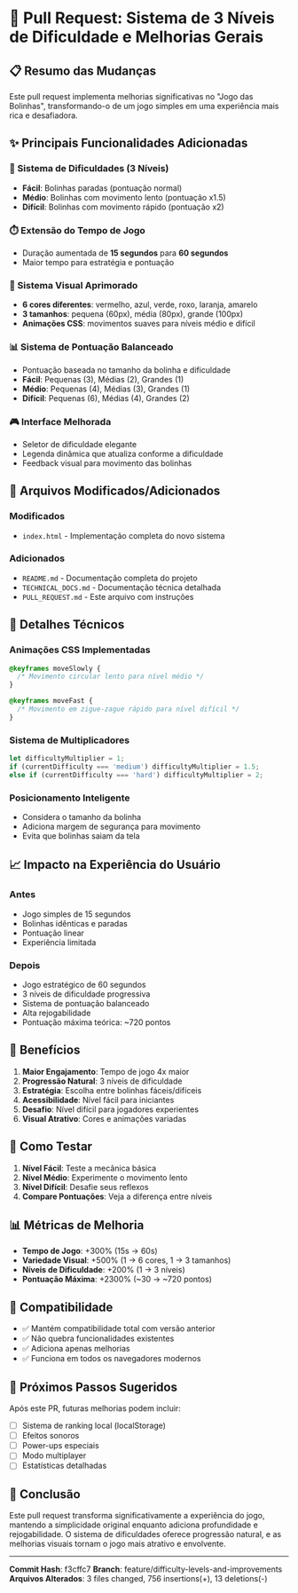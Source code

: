 # 🚀 Pull Request: Sistema de 3 Níveis de Dificuldade e Melhorias Gerais

## 📋 Resumo das Mudanças

Este pull request implementa melhorias significativas no "Jogo das Bolinhas", transformando-o de um jogo simples em uma experiência mais rica e desafiadora.

## ✨ Principais Funcionalidades Adicionadas

### 🎯 Sistema de Dificuldades (3 Níveis)
- **Fácil**: Bolinhas paradas (pontuação normal)
- **Médio**: Bolinhas com movimento lento (pontuação x1.5)
- **Difícil**: Bolinhas com movimento rápido (pontuação x2)

### ⏱️ Extensão do Tempo de Jogo
- Duração aumentada de **15 segundos** para **60 segundos**
- Maior tempo para estratégia e pontuação

### 🎨 Sistema Visual Aprimorado
- **6 cores diferentes**: vermelho, azul, verde, roxo, laranja, amarelo
- **3 tamanhos**: pequena (60px), média (80px), grande (100px)
- **Animações CSS**: movimentos suaves para níveis médio e difícil

### 📊 Sistema de Pontuação Balanceado
- Pontuação baseada no tamanho da bolinha e dificuldade
- **Fácil**: Pequenas (3), Médias (2), Grandes (1)
- **Médio**: Pequenas (4), Médias (3), Grandes (1)
- **Difícil**: Pequenas (6), Médias (4), Grandes (2)

### 🎮 Interface Melhorada
- Seletor de dificuldade elegante
- Legenda dinâmica que atualiza conforme a dificuldade
- Feedback visual para movimento das bolinhas

## 📁 Arquivos Modificados/Adicionados

### Modificados
- `index.html` - Implementação completa do novo sistema

### Adicionados
- `README.md` - Documentação completa do projeto
- `TECHNICAL_DOCS.md` - Documentação técnica detalhada
- `PULL_REQUEST.md` - Este arquivo com instruções

## 🔧 Detalhes Técnicos

### Animações CSS Implementadas
```css
@keyframes moveSlowly {
  /* Movimento circular lento para nível médio */
}

@keyframes moveFast {
  /* Movimento em zigue-zague rápido para nível difícil */
}
```

### Sistema de Multiplicadores
```javascript
let difficultyMultiplier = 1;
if (currentDifficulty === 'medium') difficultyMultiplier = 1.5;
else if (currentDifficulty === 'hard') difficultyMultiplier = 2;
```

### Posicionamento Inteligente
- Considera o tamanho da bolinha
- Adiciona margem de segurança para movimento
- Evita que bolinhas saiam da tela

## 📈 Impacto na Experiência do Usuário

### Antes
- Jogo simples de 15 segundos
- Bolinhas idênticas e paradas
- Pontuação linear
- Experiência limitada

### Depois
- Jogo estratégico de 60 segundos
- 3 níveis de dificuldade progressiva
- Sistema de pontuação balanceado
- Alta rejogabilidade
- Pontuação máxima teórica: ~720 pontos

## 🎯 Benefícios

1. **Maior Engajamento**: Tempo de jogo 4x maior
2. **Progressão Natural**: 3 níveis de dificuldade
3. **Estratégia**: Escolha entre bolinhas fáceis/difíceis
4. **Acessibilidade**: Nível fácil para iniciantes
5. **Desafio**: Nível difícil para jogadores experientes
6. **Visual Atrativo**: Cores e animações variadas

## 🧪 Como Testar

1. **Nível Fácil**: Teste a mecânica básica
2. **Nível Médio**: Experimente o movimento lento
3. **Nível Difícil**: Desafie seus reflexos
4. **Compare Pontuações**: Veja a diferença entre níveis

## 📊 Métricas de Melhoria

- **Tempo de Jogo**: +300% (15s → 60s)
- **Variedade Visual**: +500% (1 → 6 cores, 1 → 3 tamanhos)
- **Níveis de Dificuldade**: +200% (1 → 3 níveis)
- **Pontuação Máxima**: +2300% (~30 → ~720 pontos)

## 🔄 Compatibilidade

- ✅ Mantém compatibilidade total com versão anterior
- ✅ Não quebra funcionalidades existentes
- ✅ Adiciona apenas melhorias
- ✅ Funciona em todos os navegadores modernos

## 📝 Próximos Passos Sugeridos

Após este PR, futuras melhorias podem incluir:
- [ ] Sistema de ranking local (localStorage)
- [ ] Efeitos sonoros
- [ ] Power-ups especiais
- [ ] Modo multiplayer
- [ ] Estatísticas detalhadas

## 🎉 Conclusão

Este pull request transforma significativamente a experiência do jogo, mantendo a simplicidade original enquanto adiciona profundidade e rejogabilidade. O sistema de dificuldades oferece progressão natural, e as melhorias visuais tornam o jogo mais atrativo e envolvente.

---

**Commit Hash**: f3cffc7
**Branch**: feature/difficulty-levels-and-improvements
**Arquivos Alterados**: 3 files changed, 756 insertions(+), 13 deletions(-)
